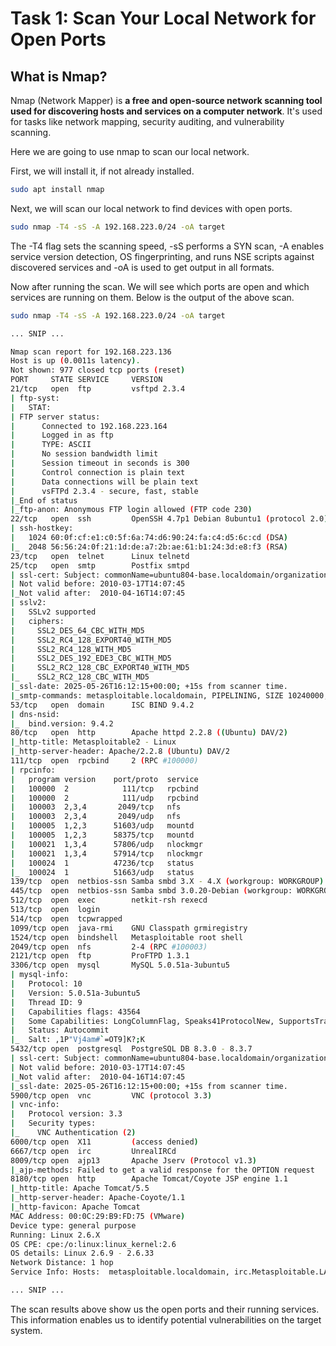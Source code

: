 # Task 1: Scan Your Local Network for Open Ports

## What is Nmap?

Nmap (Network Mapper) is **a free and open-source network scanning tool used for discovering hosts and services on a computer network**. It's used for tasks like network mapping, security auditing, and vulnerability scanning.

Here we are going to use nmap to scan our local network.

First, we will install it, if not already installed.

```bash
sudo apt install nmap
```

Next, we will scan our local network to find devices with open ports.

```bash
sudo nmap -T4 -sS -A 192.168.223.0/24 -oA target
```

The -T4 flag sets the scanning speed, -sS performs a SYN scan, -A enables service version detection, OS fingerprinting, and runs NSE scripts against discovered services and -oA is used to get output in all formats.

Now after running the scan. We will see which ports are open and which services are running on them. Below is the output of the above scan.

```bash
sudo nmap -T4 -sS -A 192.168.223.0/24 -oA target

... SNIP ...

Nmap scan report for 192.168.223.136
Host is up (0.0011s latency).
Not shown: 977 closed tcp ports (reset)
PORT     STATE SERVICE     VERSION
21/tcp   open  ftp         vsftpd 2.3.4
| ftp-syst: 
|   STAT: 
| FTP server status:
|      Connected to 192.168.223.164
|      Logged in as ftp
|      TYPE: ASCII
|      No session bandwidth limit
|      Session timeout in seconds is 300
|      Control connection is plain text
|      Data connections will be plain text
|      vsFTPd 2.3.4 - secure, fast, stable
|_End of status
|_ftp-anon: Anonymous FTP login allowed (FTP code 230)
22/tcp   open  ssh         OpenSSH 4.7p1 Debian 8ubuntu1 (protocol 2.0)
| ssh-hostkey: 
|   1024 60:0f:cf:e1:c0:5f:6a:74:d6:90:24:fa:c4:d5:6c:cd (DSA)
|_  2048 56:56:24:0f:21:1d:de:a7:2b:ae:61:b1:24:3d:e8:f3 (RSA)
23/tcp   open  telnet      Linux telnetd
25/tcp   open  smtp        Postfix smtpd
| ssl-cert: Subject: commonName=ubuntu804-base.localdomain/organizationName=OCOSA/stateOrProvinceName=There is no such thing outside US/countryName=XX
| Not valid before: 2010-03-17T14:07:45
|_Not valid after:  2010-04-16T14:07:45
| sslv2: 
|   SSLv2 supported
|   ciphers: 
|     SSL2_DES_64_CBC_WITH_MD5
|     SSL2_RC4_128_EXPORT40_WITH_MD5
|     SSL2_RC4_128_WITH_MD5
|     SSL2_DES_192_EDE3_CBC_WITH_MD5
|     SSL2_RC2_128_CBC_EXPORT40_WITH_MD5
|_    SSL2_RC2_128_CBC_WITH_MD5
|_ssl-date: 2025-05-26T16:12:15+00:00; +15s from scanner time.
|_smtp-commands: metasploitable.localdomain, PIPELINING, SIZE 10240000, VRFY, ETRN, STARTTLS, ENHANCEDSTATUSCODES, 8BITMIME, DSN
53/tcp   open  domain      ISC BIND 9.4.2
| dns-nsid: 
|_  bind.version: 9.4.2
80/tcp   open  http        Apache httpd 2.2.8 ((Ubuntu) DAV/2)
|_http-title: Metasploitable2 - Linux
|_http-server-header: Apache/2.2.8 (Ubuntu) DAV/2
111/tcp  open  rpcbind     2 (RPC #100000)
| rpcinfo: 
|   program version    port/proto  service
|   100000  2            111/tcp   rpcbind
|   100000  2            111/udp   rpcbind
|   100003  2,3,4       2049/tcp   nfs
|   100003  2,3,4       2049/udp   nfs
|   100005  1,2,3      51603/udp   mountd
|   100005  1,2,3      58375/tcp   mountd
|   100021  1,3,4      57806/udp   nlockmgr
|   100021  1,3,4      57914/tcp   nlockmgr
|   100024  1          47236/tcp   status
|_  100024  1          51663/udp   status
139/tcp  open  netbios-ssn Samba smbd 3.X - 4.X (workgroup: WORKGROUP)
445/tcp  open  netbios-ssn Samba smbd 3.0.20-Debian (workgroup: WORKGROUP)
512/tcp  open  exec        netkit-rsh rexecd
513/tcp  open  login
514/tcp  open  tcpwrapped
1099/tcp open  java-rmi    GNU Classpath grmiregistry
1524/tcp open  bindshell   Metasploitable root shell
2049/tcp open  nfs         2-4 (RPC #100003)
2121/tcp open  ftp         ProFTPD 1.3.1
3306/tcp open  mysql       MySQL 5.0.51a-3ubuntu5
| mysql-info: 
|   Protocol: 10
|   Version: 5.0.51a-3ubuntu5
|   Thread ID: 9
|   Capabilities flags: 43564
|   Some Capabilities: LongColumnFlag, Speaks41ProtocolNew, SupportsTransactions, SwitchToSSLAfterHandshake, SupportsCompression, Support41Auth, ConnectWithDatabase
|   Status: Autocommit
|_  Salt: ,1P"Vj4am#`=OT9]K?;K
5432/tcp open  postgresql  PostgreSQL DB 8.3.0 - 8.3.7
| ssl-cert: Subject: commonName=ubuntu804-base.localdomain/organizationName=OCOSA/stateOrProvinceName=There is no such thing outside US/countryName=XX
| Not valid before: 2010-03-17T14:07:45
|_Not valid after:  2010-04-16T14:07:45
|_ssl-date: 2025-05-26T16:12:15+00:00; +15s from scanner time.
5900/tcp open  vnc         VNC (protocol 3.3)
| vnc-info: 
|   Protocol version: 3.3
|   Security types: 
|_    VNC Authentication (2)
6000/tcp open  X11         (access denied)
6667/tcp open  irc         UnrealIRCd
8009/tcp open  ajp13       Apache Jserv (Protocol v1.3)
|_ajp-methods: Failed to get a valid response for the OPTION request
8180/tcp open  http        Apache Tomcat/Coyote JSP engine 1.1
|_http-title: Apache Tomcat/5.5
|_http-server-header: Apache-Coyote/1.1
|_http-favicon: Apache Tomcat
MAC Address: 00:0C:29:B9:FD:75 (VMware)
Device type: general purpose
Running: Linux 2.6.X
OS CPE: cpe:/o:linux:linux_kernel:2.6
OS details: Linux 2.6.9 - 2.6.33
Network Distance: 1 hop
Service Info: Hosts:  metasploitable.localdomain, irc.Metasploitable.LAN; OSs: Unix, Linux; CPE: cpe:/o:linux:linux_kernel

... SNIP ...
```

The scan results above show us the open ports and their running services. This information enables us to identify potential vulnerabilities on the target system.
